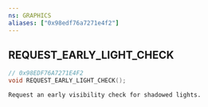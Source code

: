 ```yaml
---
ns: GRAPHICS
aliases: ["0x98edf76a7271e4f2"]
---
```

## REQUEST_EARLY_LIGHT_CHECK

```c
// 0x98EDF76A7271E4F2
void REQUEST_EARLY_LIGHT_CHECK();
```

```
Request an early visibility check for shadowed lights.
```
